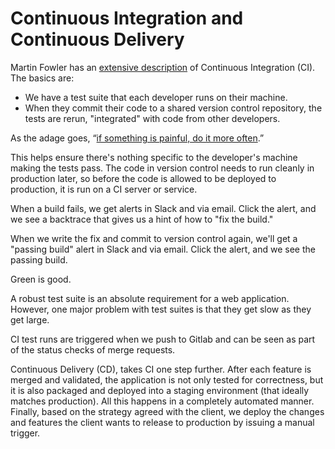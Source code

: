 # Continuous Integration and Continuous Delivery

Martin Fowler has an [extensive description](https://martinfowler.com/articles/continuousIntegration.html) of Continuous Integration (CI). The basics are:

- We have a test suite that each developer runs on their machine.
- When they commit their code to a shared version control repository, the tests are rerun, "integrated" with code from other developers.

As the adage goes, “[if something is painful, do it more often](https://martinfowler.com/bliki/FrequencyReducesDifficulty.html).”

This helps ensure there's nothing specific to the developer's machine making the tests pass. The code in version control needs to run cleanly in production later, so before the code is allowed to be deployed to production, it is run on a CI server or service.

When a build fails, we get alerts in Slack and via email. Click the alert, and we see a backtrace that gives us a hint of how to "fix the build."

When we write the fix and commit to version control again, we'll get a "passing build" alert in Slack and via email. Click the alert, and we see the passing build.

Green is good.

A robust test suite is an absolute requirement for a web application. However, one major problem with test suites is that they get slow as they get large.

CI test runs are triggered when we push to Gitlab and can be seen as part of the status checks of merge requests.

Continuous Delivery (CD), takes CI one step further. After each feature is merged and validated, the application is not only tested for correctness, but it is also packaged and deployed into a staging environment (that ideally matches production). All this happens in a completely automated manner. Finally, based on the strategy agreed with the client, we deploy the changes and features the client wants to release to production by issuing a manual trigger.